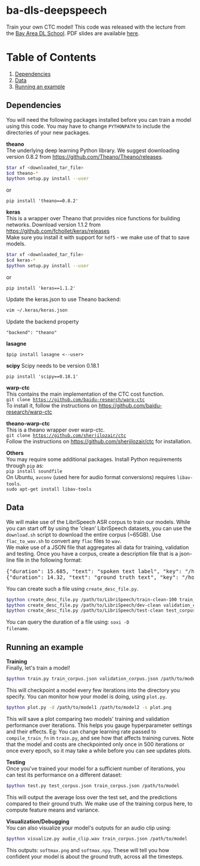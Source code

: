# ba-dls-deepspeech
Train your own CTC model!  This code was released with the lecture from the [Bay Area DL School](http://www.bayareadlschool.org/).  PDF slides are available [here](http://cs.stanford.edu/~acoates/ba_dls_speech2016.pdf).

# Table of Contents
1. [Dependencies](#dependencies)
2. [Data](#data)
3. [Running an example](#running-an-example)

## Dependencies
You will need the following packages installed before you can train a model using this code. You may have to change `PYTHONPATH` to include the directories
of your new packages.  
  
**theano**  
The underlying deep learning Python library. We suggest downloading version 0.8.2 from https://github.com/Theano/Theano/releases.    
```bash
$tar xf <downloaded_tar_file>
$cd theano-*
$python setup.py install --user
```  
or
```
pip install 'theano==0.8.2'
``` 

**keras**  
This is a wrapper over Theano that provides nice functions for building networks. Download version 1.1.2 from https://github.com/fchollet/keras/releases  
Make sure you install it with support for `hdf5` - we make use of that to save models.  
```bash
$tar xf <downloaded_tar_file>
$cd keras-*
$python setup.py install --user
```  
or
```
pip install 'keras==1.1.2'
``` 

Update the keras.json to use Theano backend:

```bash
vim ~/.keras/keras.json
```
Update the backend property
```
"backend": "theano"
```

**lasagne**  
```
$pip install lasagne <--user>
```

**scipy**
Scipy needs to be version 0.18.1
```
pip install 'scipy==0.18.1'
``` 

**warp-ctc**  
This contains the main implementation of the CTC cost function.  
<code>git clone https://github.com/baidu-research/warp-ctc</code>  
To install it, follow the instructions on https://github.com/baidu-research/warp-ctc

**theano-warp-ctc**  
This is a theano wrapper over warp-ctc.  
<code>git clone https://github.com/sherjilozair/ctc</code>  
Follow the instructions on https://github.com/sherjilozair/ctc for installation.

**Others**  
You may require some additional packages. Install Python requirements through `pip` as:  
<code>pip install soundfile</code>  
On Ubuntu, `avconv` (used here for audio format conversions) requires `libav-tools`.  
<code>sudo apt-get install libav-tools</code>  
## Data
We will make use of the LibriSpeech ASR corpus to train our models. While you can start off by using the 'clean' LibriSpeech datasets, you can use the `download.sh` script to download the entire corpus (~65GB).  Use `flac_to_wav.sh` to convert any `flac` files to `wav`.  
We make use of a JSON file that aggregates all data for training, validation and testing. Once you have a corpus, create a description file that is a json-line file in the following format:
<pre>
{"duration": 15.685, "text": "spoken text label", "key": "/home/username/LibriSpeech/train-clean-360/5672/88367/5672-88367-0031.wav"}
{"duration": 14.32, "text": "ground truth text", "key": "/home/username/LibriSpeech/train-other-500/8678/280914/8678-280914-0009.wav"}
</pre>  
You can create such a file using `create_desc_file.py`.  
```bash
$python create_desc_file.py /path/to/LibriSpeech/train-clean-100 train_corpus.json
$python create_desc_file.py /path/to/LibriSpeech/dev-clean validation_corpus.json
$python create_desc_file.py /path/to/LibriSpeech/test-clean test_corpus.json
```
You can query the duration of a file using: <code>soxi -D filename</code>.
## Running an example
**Training**  
Finally, let's train a model!  
```bash
$python train.py train_corpus.json validation_corpus.json /path/to/model
```
This will checkpoint a model every few iterations into the directory you specify. You can monitor how your model is doing, using `plot.py`.
```bash
$python plot.py -d /path/to/model1 /path/to/model2 -s plot.png
```
This will save a plot comparing two models' training and validation performance over iterations. This helps you gauge hyperparameter settings and their effects. Eg: You can change learning rate passed to `compile_train_fn` in `train.py`, and see how that affects training curves.
Note that the model and costs are checkpointed only once in 500 iterations or once every epoch, so it may take a while before you can see updates plots.

**Testing**  
Once you've trained your model for a sufficient number of iterations, you can test its performance on a different dataset:
```bash
$python test.py test_corpus.json train_corpus.json /path/to/model
```
This will output the average loss over the test set, and the predictions compared to their ground truth. We make use of the training corpus here, to compute feature means and variance.

**Visualization/Debugging**  
You can also visualize your model's outputs for an audio clip using:
```bash
$python visualize.py audio_clip.wav train_corpus.json /path/to/model
```
This outputs: `softmax.png` and `softmax.npy`. These will tell you how confident your model is about the ground truth, across all the timesteps.
